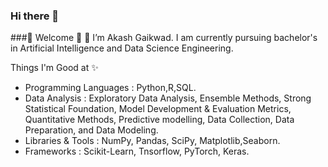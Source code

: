 ### Hi there 👋
###🌱 Welcome 🌱 👋 I’m Akash Gaikwad. I am currently pursuing bachelor's in Artificial Intelligence and Data Science Engineering.

Things I'm Good at ✨

 - Programming Languages : Python,R,SQL.
 - Data Analysis : Exploratory Data Analysis, Ensemble Methods, Strong
                  Statistical Foundation, Model Development & Evaluation                           Metrics, Quantitative Methods, Predictive modelling, Data                        Collection, Data Preparation, and Data Modeling.
 - Libraries & Tools : NumPy, Pandas, SciPy, Matplotlib,Seaborn.
 - Frameworks : Scikit-Learn, Tnsorflow, PyTorch, Keras.


